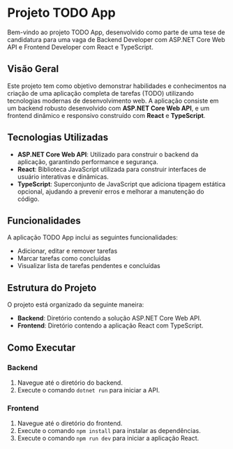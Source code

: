 # Projeto TODO App

Bem-vindo ao projeto TODO App, desenvolvido como parte de uma tese de candidatura para uma vaga de Backend Developer com ASP.NET Core Web API e Frontend Developer com React e TypeScript.

## Visão Geral

Este projeto tem como objetivo demonstrar habilidades e conhecimentos na criação de uma aplicação completa de tarefas (TODO) utilizando tecnologias modernas de desenvolvimento web. A aplicação consiste em um backend robusto desenvolvido com **ASP.NET Core Web API**, e um frontend dinâmico e responsivo construído com **React** e **TypeScript**.

## Tecnologias Utilizadas

- **ASP.NET Core Web API**: Utilizado para construir o backend da aplicação, garantindo performance e segurança.
- **React**: Biblioteca JavaScript utilizada para construir interfaces de usuário interativas e dinâmicas.
- **TypeScript**: Superconjunto de JavaScript que adiciona tipagem estática opcional, ajudando a prevenir erros e melhorar a manutenção do código.

## Funcionalidades

A aplicação TODO App inclui as seguintes funcionalidades:
- Adicionar, editar e remover tarefas
- Marcar tarefas como concluídas
- Visualizar lista de tarefas pendentes e concluídas

## Estrutura do Projeto

O projeto está organizado da seguinte maneira:
- **Backend**: Diretório contendo a solução ASP.NET Core Web API.
- **Frontend**: Diretório contendo a aplicação React com TypeScript.

## Como Executar

### Backend
1. Navegue até o diretório do backend.
2. Execute o comando `dotnet run` para iniciar a API.

### Frontend
1. Navegue até o diretório do frontend.
2. Execute o comando `npm install` para instalar as dependências.
3. Execute o comando `npm run dev` para iniciar a aplicação React.
